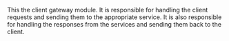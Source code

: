 This the client gateway module. It is responsible for handling the client requests and sending them to the appropriate service. It is also responsible for handling the responses from the services and sending them back to the client.

